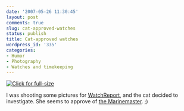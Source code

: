 ```yaml
---
date: '2007-05-26 11:30:45'
layout: post
comments: true
slug: cat-approved-watches
status: publish
title: Cat-approved watches
wordpress_id: '335'
categories:
- Humor
- Photography
- Watches and timekeeping
---
```



[
![Click for full-size](http://www.phfactor.net/wp-pics/mm300-cat-approved-wp.jpg)
](http://www.phfactor.net/wp-pics/mm300-cat-approved.JPG)

I was shooting some pictures for [WatchReport](http://watchreport.com), and the cat decided to investigate. She seems to approve of [the Marinemaster](http://www.phfactor.net/wp/2006/12/26/the-seiko-marinemaster-page/). ;)



